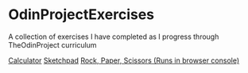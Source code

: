 # OdinProjectExercises
A collection of exercises I have completed as I progress through TheOdinProject curriculum


[Calculator](https://cdrury0.github.io/OdinProjectExercises/Calculator/index.html)
[Sketchpad](https://cdrury0.github.io/OdinProjectExercises/Sketchpad/index.html)
[Rock, Paper, Scissors (Runs in browser console)](https://cdrury0.github.io/OdinProjectExercises/RockPaperScissors/index.html)

